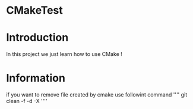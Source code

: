 CMakeTest
==========
# Introduction
In this project we just learn how to use CMake !

# Information
if you want to remove file created by cmake use
followint command
''''
git clean -f -d -X
''''
